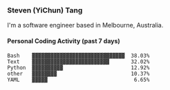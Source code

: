 ### Steven (YiChun) Tang

I'm a software engineer based in Melbourne, Australia.

#### Personal Coding Activity (past 7 days)
```
Bash    ▓▓▓▓▓▓▓▓▓▓▓▓▓▓▓▓▓▓▓▓▓▓▓▓▓▓▓▓▓▓  38.03%
Text    ▓▓▓▓▓▓▓▓▓▓▓▓▓▓▓▓▓▓▓▓▓▓▓▓▓       32.02%
Python  ▓▓▓▓▓▓▓▓▓▓                      12.92%
other   ▓▓▓▓▓▓▓▓                        10.37%
YAML    ▓▓▓▓▓                            6.65%
```
